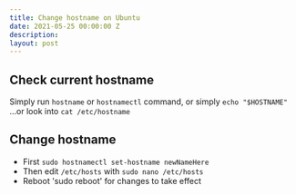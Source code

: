 ```yaml
---
title: Change hostname on Ubuntu
date: 2021-05-25 00:00:00 Z
description: 
layout: post
---
```


## Check current hostname
Simply run `hostname` or `hostnamectl` command, or simply `echo "$HOSTNAME"` ...or look into `cat /etc/hostname`

## Change hostname
* First `sudo hostnamectl set-hostname newNameHere`
* Then edit `/etc/hosts` with `sudo nano /etc/hosts`
* Reboot 'sudo reboot' for changes to take effect
